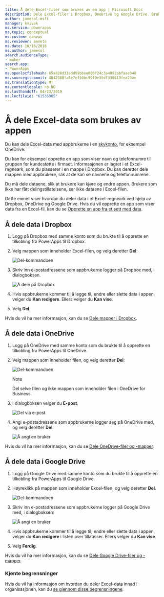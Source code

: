 ```yaml
---
title: Å dele Excel-filer som brukes av en app | Microsoft Docs
description: Dele Excel-filer i Dropbox, OneDrive og Google Drive. Brukere kan redigere og vise filer og mapper.
author: jamesol-msft
manager: kvivek
ms.service: powerapps
ms.topic: conceptual
ms.custom: canvas
ms.reviewer: anneta
ms.date: 10/16/2016
ms.author: jamesol
search.audienceType:
- maker
search.app:
- PowerApps
ms.openlocfilehash: 65a828d33add99bbee086f24c3a4892abfaae048
ms.sourcegitcommit: 4042388fa5e7ef50bc59f9e35df330613fea29ae
ms.translationtype: MT
ms.contentlocale: nb-NO
ms.lasthandoff: 04/23/2019
ms.locfileid: "61536965"
---
```

# <a name="share-excel-data-used-by-your-app"></a>Å dele Excel-data som brukes av appen
Du kan dele Excel-data med appbrukerne i en [skykonto](connections/cloud-storage-blob-connections.md), for eksempel OneDrive.

Du kan for eksempel opprette en app som viser navn og telefonnumre til gruppen for kundestøtte i firmaet. Informasjonen er lagret i et Excel-regneark, som du plasserer i en mappe i Dropbox. Du kan deretter dele mappen med appbrukere, slik at de kan se navnene og telefonnumrene.

Du må dele dataene, slik at brukere kan kjøre og endre appen. Brukere som ikke har fått delingstillatelsene, ser ikke dataene i Excel-filen.

Dette emnet viser hvordan du deler data i et Excel-regneark ved hjelp av Dropbox, OneDrive og Google Drive. Hvis du vil opprette en app som viser data fra en Excel-fil, kan du se [Opprette en app fra et sett med data](get-started-create-from-data.md).

## <a name="share-data-in-dropbox"></a>Å dele data i Dropbox
1. Logg på Dropbox med samme konto som du brukte til å opprette en tilkobling fra PowerApps til Dropbox.
2. Velg mappen som inneholder Excel-filen, og velg deretter **Del**:  
   
    ![Del-kommandoen](./media/share-app-data/dropbox-share.png)
3. Skriv inn e-postadressene som appbrukerne logger på Dropbox med, i dialogboksen.  
   
    ![Å dele på Dropbox](./media/share-app-data/dropbox-perms.png)
4. Hvis appbrukerne kommer til å legge til, endre eller slette data i appen, velger du **Kan redigere**. Ellers velger du **Kan vise**.
5. Velg **Del**.

Hvis du vil ha mer informasjon, kan du se [Dele mapper i Dropbox](https://www.dropbox.com/en/help/19).

## <a name="share-data-in-onedrive"></a>Å dele data i OneDrive
1. Logg på OneDrive med samme konto som du brukte til å opprette en tilkobling fra PowerApps til OneDrive.
2. Velg mappen som inneholder filen, og velg deretter **Del**:  
   
    ![Del-kommandoen](./media/share-app-data/onedrive-share.png)
   
    > [!NOTE]
   > Del selve filen og ikke mappen som inneholder filen i OneDrive for Business.
3. I dialogboksen velger du **E-post**.
   
    ![Del via e-post](./media/share-app-data/onedrive-email.png)
4. Angi e-postadressene som appbrukerne logger seg på OneDrive med, og velg deretter **Del**.  
   
    ![Å angi en bruker](./media/share-app-data/onedrive-perms.png)

Hvis du vil ha mer informasjon, kan du se [Dele OneDrive-filer og -mapper](https://support.office.com/article/Share-OneDrive-files-and-folders-and-change-permissions-9fcc2f7d-de0c-4cec-93b0-a82024800c07).

## <a name="share-data-in-google-drive"></a>Å dele data i Google Drive
1. Logg på Google Drive med samme konto som du brukte til å opprette en tilkobling fra PowerApps til Google Drive.
2. Høyreklikk på mappen som inneholder Excel-filen, og velg deretter **Del**.  
   
    ![Del-kommandoen](./media/share-app-data/googledrive-share.png)
3. Skriv inn e-postadressene som appbrukerne logger på Google Drive med, i dialogboksen:  
   
    ![Å angi en bruker](./media/share-app-data/googledrive-perms.png)
4. Hvis appbrukerne kommer til å legge til, endre eller slette data i appen, velger du **Kan redigere** i listen over tillatelser. Ellers velger du **Kan vise**.
5. Velg **Ferdig**.

Hvis du vil ha mer informasjon, kan du se [Dele Google Drive-filer og -mapper](https://support.google.com/drive/answer/2494822).

### <a name="known-limitations"></a>Kjente begrensninger
Hvis du vil ha informasjon om hvordan du deler Excel-data innad i organisasjonen, kan du [se gjennom disse begrensningene](connections/cloud-storage-blob-connections.md#known-limitations).

